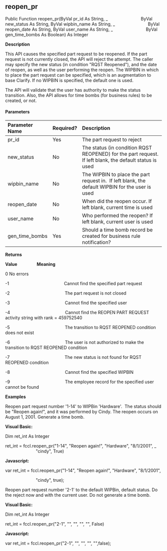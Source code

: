 reopen_pr
---------

Public Function reopen_pr(ByVal pr_id As String, _
                          ByVal new_status As String, ByVal wipbin_name As String, _
                          ByVal reopen_date As String, ByVal user_name As String, _
                          ByVal gen_time_bombs As Boolean) As Integer

**Description**

This API causes the specified part request to be reopened. If the part request is not currently closed, the API will reject the attempt. The caller may specify the new status (in condition "RQST Reopened"), and the date of reopen, as well as the user performing the reopen. The WIPBIN in which to place the part request can be specified, which is an augmentation to base Clarify. If no WIPBIN is specified, the default one is used.

The API will validate that the user has authority to make the status transition. Also, the API allows for time bombs (for business rules) to be created, or not.

#### Parameters

| Parameter Name | Required? | Description |
|:--- |:--- |:--- |
| pr_id | Yes | The part request to reject |
| new_status | No | The status (in condition RQST REOPENED) for the part request. If left blank, the default status is used |
| wipbin_name | No | The WIPBIN to place the part request in.  If left blank, the default WIPBIN for the user is used |
| reopen_date | No | When did the reopen occur. If left blank, current time is used |
| user_name | No | Who performed the reopen? If left blank, current user is used |
| gen_time_bombs | Yes | Should a time bomb record be created for business rule notification? |

**Returns**

**Value**                **Meaning**

0                                      No errors

-1                                             Cannot find the specified part request

-2                                             The part request is not closed

-3                                             Cannot find the specified user

-4                                             Cannot find the REOPEN PART REQUEST activity string with rank = 459752540

-5                                             The transition to RQST REOPENED condition does not exist

-6                                             The user is not authorized to make the transition to RQST REOPENED condition

-7                                             The new status is not found for RQST REOPENED condition

-8                                             Cannot find the specified WIPBIN

-9                                             The employee record for the specified user cannot be found

**Examples**

 Reopen part request number '1-14' to WIPBin 'Hardware'.  The status should be "Reopen again!", and it was performed by Cindy. The reopen occurs on August 1, 2001. Generate a time bomb.

**Visual Basic:**

Dim ret_int As Integer

ret_int = fccl.reopen_pr("1-14", "Reopen again!", "Hardware", "8/1/2001", _
                         "cindy", True)

**Javascript:**

var ret_int = fccl.reopen_pr("1-14", "Reopen again!", "Hardware", "8/1/2001",

                         "cindy", true);

 Reopen part request number '2-1' to the default WIPBin, default status. Do the reject now and with the current user. Do not generate a time bomb.

**Visual Basic:**

Dim ret_int As Integer

ret_int = fccl.reopen_pr("2-1", "", "", "", "", False)

**Javascript:**

var ret_int = fccl.reopen_pr("2-1", "", "", "", "",false);